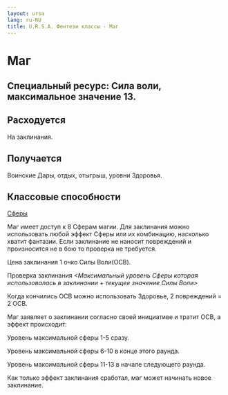 ```yaml
---
layout: ursa
lang: ru-RU
title: U.R.S.A. Фентези классы - Маг
---
```


<div id="nav-placeholder"></div>
<script>
$(function(){
  $("#nav-placeholder").load("/ursa_doc/navbar.html");
});
</script>

# **Маг**

## **Специальный ресурс: Сила воли, максимальное значение 13.**

## **Расходуется**

На заклинания.

## **Получается**

Воинские Дары, отдых, отыгрыш, уровни Здоровья.

## **Классовые способности**

[Сферы](/ursa_doc/fantasy/common/spheres.html)

Маг имеет доступ к 8 Сферам магии. Для заклинания можно использовать любой эффект Сферы или их комбинацию, насколько хватит фантазии. Если заклинание не наносит повреждений и произносится не в бою то проверка не требуется.

Цена заклинания 1 очко Силы Воли(ОСВ).

Проверка заклинания *<Максимальный уровень Сферы которая использовалась в заклинании + текущее значение Силы Воли>*

Когда кончились ОСВ можно использовать Здоровье, 2 повреждений = 2 ОСВ.

Маг заявляет о заклинании согласно своей инициативе и тратит ОСВ, а эффект происходит:

  Уровень максимальной сферы 1-5 сразу.

  Уровень максимальной сферы 6-10 в конце этого раунда.

  Уровень максимальной сферы 11-13 в начале следующего раунда.

Как только эффект заклинания сработал, маг может начинать новое заклинание.
